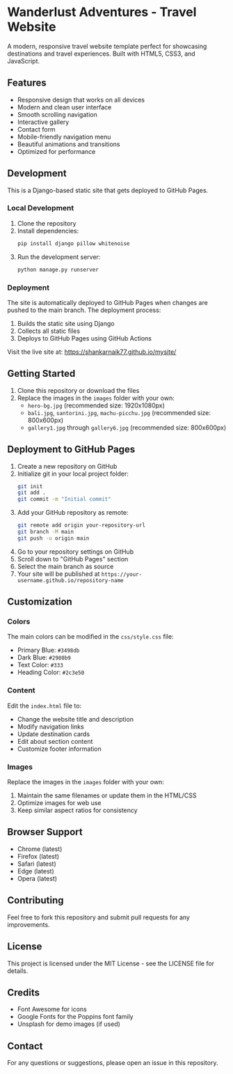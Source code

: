 # Wanderlust Adventures - Travel Website

A modern, responsive travel website template perfect for showcasing destinations and travel experiences. Built with HTML5, CSS3, and JavaScript.

## Features

- Responsive design that works on all devices
- Modern and clean user interface
- Smooth scrolling navigation
- Interactive gallery
- Contact form
- Mobile-friendly navigation menu
- Beautiful animations and transitions
- Optimized for performance

## Development

This is a Django-based static site that gets deployed to GitHub Pages.

### Local Development

1. Clone the repository
2. Install dependencies:
   ```bash
   pip install django pillow whitenoise
   ```
3. Run the development server:
   ```bash
   python manage.py runserver
   ```

### Deployment

The site is automatically deployed to GitHub Pages when changes are pushed to the main branch.
The deployment process:

1. Builds the static site using Django
2. Collects all static files
3. Deploys to GitHub Pages using GitHub Actions

Visit the live site at: https://shankarnaik77.github.io/mysite/

## Getting Started

1. Clone this repository or download the files
2. Replace the images in the `images` folder with your own:
   - `hero-bg.jpg` (recommended size: 1920x1080px)
   - `bali.jpg`, `santorini.jpg`, `machu-picchu.jpg` (recommended size: 800x600px)
   - `gallery1.jpg` through `gallery6.jpg` (recommended size: 800x600px)

## Deployment to GitHub Pages

1. Create a new repository on GitHub
2. Initialize git in your local project folder:
   ```bash
   git init
   git add .
   git commit -m "Initial commit"
   ```
3. Add your GitHub repository as remote:
   ```bash
   git remote add origin your-repository-url
   git branch -M main
   git push -u origin main
   ```
4. Go to your repository settings on GitHub
5. Scroll down to "GitHub Pages" section
6. Select the main branch as source
7. Your site will be published at `https://your-username.github.io/repository-name`

## Customization

### Colors
The main colors can be modified in the `css/style.css` file:
- Primary Blue: `#3498db`
- Dark Blue: `#2980b9`
- Text Color: `#333`
- Heading Color: `#2c3e50`

### Content
Edit the `index.html` file to:
- Change the website title and description
- Modify navigation links
- Update destination cards
- Edit about section content
- Customize footer information

### Images
Replace the images in the `images` folder with your own:
1. Maintain the same filenames or update them in the HTML/CSS
2. Optimize images for web use
3. Keep similar aspect ratios for consistency

## Browser Support

- Chrome (latest)
- Firefox (latest)
- Safari (latest)
- Edge (latest)
- Opera (latest)

## Contributing

Feel free to fork this repository and submit pull requests for any improvements.

## License

This project is licensed under the MIT License - see the LICENSE file for details.

## Credits

- Font Awesome for icons
- Google Fonts for the Poppins font family
- Unsplash for demo images (if used)

## Contact

For any questions or suggestions, please open an issue in this repository. 